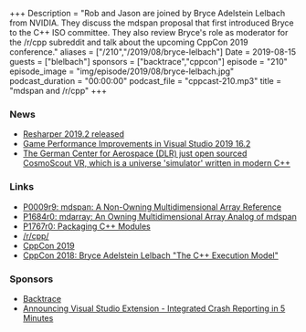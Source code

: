 +++
Description = "Rob and Jason are joined by Bryce Adelstein Lelbach from NVIDIA. They discuss the mdspan proposal that first introduced Bryce to the C++ ISO committee. They also review Bryce's role as moderator for the /r/cpp subreddit and talk about the upcoming CppCon 2019 conference."
aliases = ["/210","/2019/08/bryce-lelbach"]
Date = 2019-08-15
guests = ["blelbach"]
sponsors = ["backtrace","cppcon"]
episode = "210"
episode_image = "img/episode/2019/08/bryce-lelbach.jpg"
podcast_duration = "00:00:00"
podcast_file = "cppcast-210.mp3"
title = "mdspan and /r/cpp"
+++

### News ###

 - [Resharper 2019.2 released](https://blog.jetbrains.com/rscpp/resharper-cpp-2019-2/)
 - [Game Performance Improvements in Visual Studio 2019 16.2](https://devblogs.microsoft.com/cppblog/game-performance-improvements-in-visual-studio-2019-version-16-2/)
 - [The German Center for Aerospace (DLR) just open sourced CosmoScout VR, which is a universe 'simulator' written in modern C++](https://www.reddit.com/r/cpp/comments/cn657d/the_german_center_for_aerospace_dlr_just_open/)

### Links ###

 - [P0009r9: mdspan: A Non-Owning Multidimensional Array Reference](https://wg21.link/p0009)
 - [P1684r0: mdarray: An Owning Multidimensional Array Analog of mdspan](http://www.open-std.org/jtc1/sc22/wg21/docs/papers/2019/p1684r0.pdf)
 - [P1767r0: Packaging C++ Modules](http://www.open-std.org/jtc1/sc22/wg21/docs/papers/2019/p1767r0.html)
 - [/r/cpp/](https://www.reddit.com/r/cpp/)
 - [CppCon 2019](https://cppcon.org/)
 - [CppCon 2018: Bryce Adelstein Lelbach "The C++ Execution Model"](https://www.youtube.com/watch?v=FJIn1YhPJJc)

### Sponsors ###

- [Backtrace](https://backtrace.io/?utm_source=CppCast&utm_medium=CppCast)
- [Announcing Visual Studio Extension - Integrated Crash Reporting in 5 Minutes](https://backtrace.io/blog/features/visual-studio/)